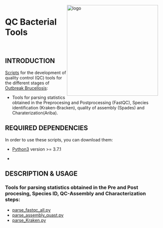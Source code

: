 <img src="doc/images/BU_ISCIII_logo.png" alt="logo" width="300" align="right"/>

# **QC Bacterial Tools**

<br>


## INTRODUCTION


[Scripts](https://github.com/BU-ISCIII/bacterial_qc/tree/develop) for the development of  quality control (QC) tools for the different stages of [Outbreak Brucellosis](https://github.com/sgonzalezbodi/Outbreak_Brucellosis):

* Tools for parsing statistics obtained in the Preprocesing and Postprocessing (FastQC), Species identification (Kraken-Bracken), quality of assembly (Spades) and Charaterization(Ariba).

## REQUIRED DEPENDENCIES

In order to use these scripts, you can download them: 

* [Python3](https://www.python.org) version >= 3.7.1

*

## DESCRIPTION & USAGE


### Tools for parsing statistics obtained in the Pre and Post procesing, Species ID, QC-Assembly and Characterization steps:

* [parse_fastqc_all.py](https://github.com/BU-ISCIII/bacterial_qc/blob/master/parse_fastqc_all.py)
* [parse_assembly_quast.py](https://github.com/BU-ISCIII/bacterial_qc/blob/master/parse_assembly_quast.py)
* [parse_Kraken.py](https://github.com/BU-ISCIII/bacterial_qc/blob/master/parse_Kraken.py)


